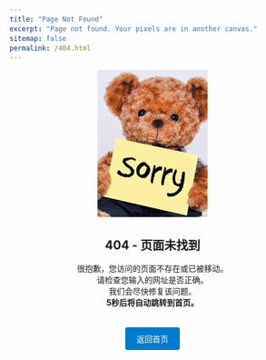 ```yaml
---
title: "Page Not Found"
excerpt: "Page not found. Your pixels are in another canvas."
sitemap: false
permalink: /404.html
---
```


<div align="center">
  <img src="../../assets/images/404.jpg" alt="404 Not Found">
</div>

<h2 align="center">404 - 页面未找到</h2>

<p align="center">
  很抱歉，您访问的页面不存在或已被移动。<br>
  请检查您输入的网址是否正确。<br>
  我们会尽快修复该问题。<br>
  <strong>5秒后将自动跳转到首页。</strong>
</p>

<div align="center">
  <a href="/" style="display:inline-block;margin-top:20px;padding:10px 20px;background:#007acc;color:#fff;text-decoration:none;border-radius:4px;">返回首页</a>
</div>

<script>
  setTimeout(function() {
    window.location.href = "/";
  }, 5000);
</script>